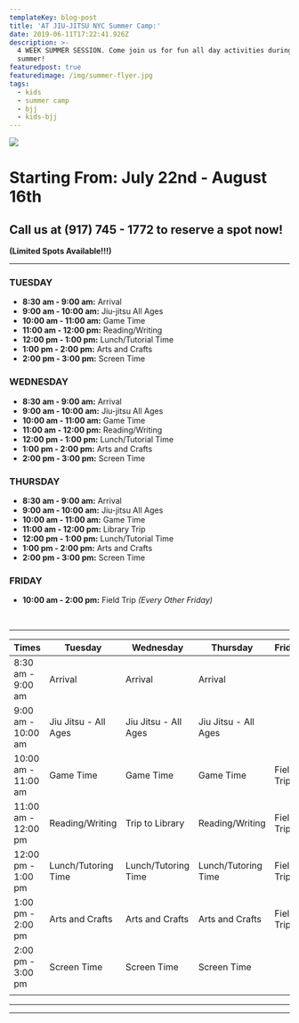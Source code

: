```yaml
---
templateKey: blog-post
title: 'AT JIU-JITSU NYC Summer Camp:'
date: 2019-06-11T17:22:41.926Z
description: >-
  4 WEEK SUMMER SESSION. Come join us for fun all day activities during the
  summer!
featuredpost: true
featuredimage: /img/summer-flyer.jpg
tags:
  - kids
  - summer camp
  - bjj
  - kids-bjj
---
```

![](/img/summercamp.png)

# Starting From: July 22nd - August 16th

## Call us at (917) 745 - 1772 to reserve a spot now!

**(Limited Spots Available!!!)**



- - -

### TUESDAY

* **8:30 am - 9:00 am:** Arrival
* **9:00 am - 10:00 am:** Jiu-jitsu All Ages
* **10:00 am - 11:00 am:** Game Time
* **11:00 am - 12:00 pm:** Reading/Writing
* **12:00 pm - 1:00 pm:** Lunch/Tutorial Time
* **1:00 pm - 2:00 pm:** Arts and Crafts
* **2:00 pm - 3:00 pm:** Screen Time

### WEDNESDAY

* **8:30 am - 9:00 am:** Arrival
* **9:00 am - 10:00 am:** Jiu-jitsu All Ages
* **10:00 am - 11:00 am:** Game Time
* **11:00 am - 12:00 pm:** Reading/Writing
* **12:00 pm - 1:00 pm:** Lunch/Tutorial Time
* **1:00 pm - 2:00 pm:** Arts and Crafts
* **2:00 pm - 3:00 pm:** Screen Time

### THURSDAY

* **8:30 am - 9:00 am:** Arrival
* **9:00 am - 10:00 am:** Jiu-jitsu All Ages
* **10:00 am - 11:00 am:** Game Time
* **11:00 am - 12:00 pm:** Library Trip
* **12:00 pm - 1:00 pm:** Lunch/Tutorial Time
* **1:00 pm - 2:00 pm:** Arts and Crafts
* **2:00 pm - 3:00 pm:** Screen Time

### FRIDAY

* **10:00 am - 2:00 pm:** Field Trip _(Every Other Friday)_

<br>

- - -

| Times               | Tuesday              | Wednesday            | Thursday             | Friday      |
| ------------------- | -------------------- | -------------------- | -------------------- | ----------- |
| 8:30 am - 9:00 am   | Arrival              | Arrival              | Arrival              |             |
| 9:00 am - 10:00 am  | Jiu Jitsu - All Ages | Jiu Jitsu - All Ages | Jiu Jitsu - All Ages |             |
| 10:00 am - 11:00 am | Game Time            | Game Time            | Game Time            | Field Trip* |
| 11:00 am - 12:00 pm | Reading/Writing      | Trip to Library      | Reading/Writing      | Field Trip* |
| 12:00 pm - 1:00 pm  | Lunch/Tutoring Time  | Lunch/Tutoring Time  | Lunch/Tutoring Time  | Field Trip* |
| 1:00 pm - 2:00 pm   | Arts and Crafts      | Arts and Crafts      | Arts and Crafts      | Field Trip* |
| 2:00 pm - 3:00 pm   | Screen Time          | Screen Time          | Screen Time          |             |
|                     |                      |                      |                      |             |

- - -

- - -
